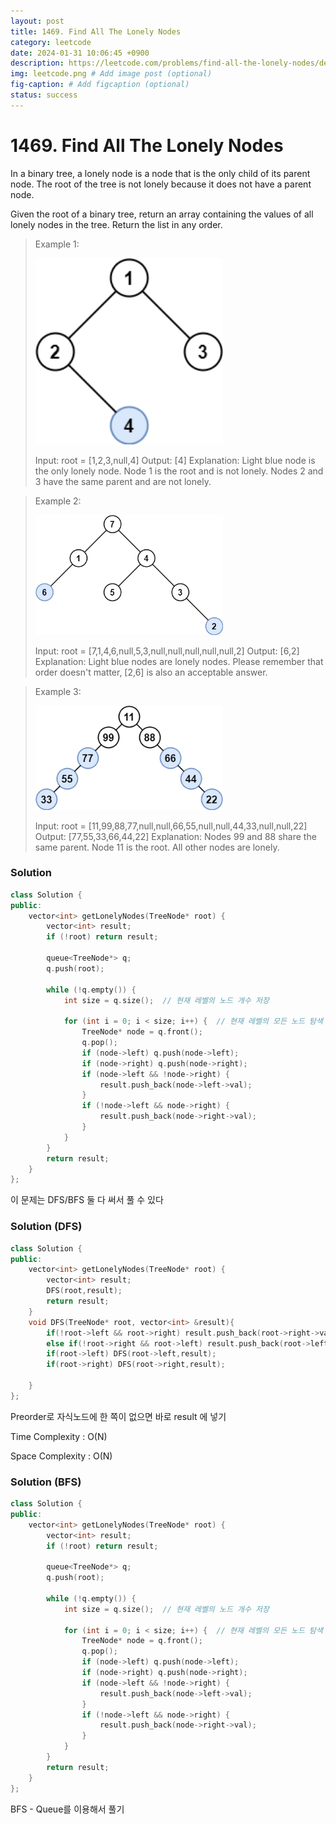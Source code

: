 ```yaml
---
layout: post
title: 1469. Find All The Lonely Nodes
category: leetcode
date: 2024-01-31 10:06:45 +0900
description: https://leetcode.com/problems/find-all-the-lonely-nodes/description/
img: leetcode.png # Add image post (optional)
fig-caption: # Add figcaption (optional)
status: success
---
```


# 1469. Find All The Lonely Nodes

In a binary tree, a lonely node is a node that is the only child of its parent node. The root of the tree is not lonely because it does not have a parent node.

Given the root of a binary tree, return an array containing the values of all lonely nodes in the tree. Return the list in any order.

 

> Example 1:
> 
> <img src="../imgs/1469. Find All The Lonely Nodes1.png" alt="Find All The > Lonely Nodes1" width="300"/>
> 
> Input: root = [1,2,3,null,4]
> Output: [4]
> Explanation: Light blue node is the only lonely node.
> Node 1 is the root and is not lonely.
> Nodes 2 and 3 have the same parent and are not lonely.



> Example 2:
> 
> <img src="../imgs/1469. Find All The Lonely Nodes2.png" alt="Find All The > Lonely Nodes2" width="300"/>
> 
> Input: root = [7,1,4,6,null,5,3,null,null,null,null,null,2]
> Output: [6,2]
> Explanation: Light blue nodes are lonely nodes.
> Please remember that order doesn't matter, [2,6] is also an acceptable answer.



> Example 3:
> 
> <img src="../imgs/1469. Find All The Lonely Nodes3.png" alt="Find All The > Lonely Nodes3" width="300"/>
> 
> Input: root = [11,99,88,77,null,null,66,55,null,null,44,33,null,null,22]
> Output: [77,55,33,66,44,22]
> Explanation: Nodes 99 and 88 share the same parent. Node 11 is the root.
> All other nodes are lonely.


### Solution 

```cpp
class Solution {
public:
    vector<int> getLonelyNodes(TreeNode* root) {
        vector<int> result;
        if (!root) return result;

        queue<TreeNode*> q;
        q.push(root);

        while (!q.empty()) {
            int size = q.size();  // 현재 레벨의 노드 개수 저장

            for (int i = 0; i < size; i++) {  // 현재 레벨의 모든 노드 탐색
                TreeNode* node = q.front();
                q.pop();
                if (node->left) q.push(node->left);
                if (node->right) q.push(node->right);
                if (node->left && !node->right) {
                    result.push_back(node->left->val);
                } 
                if (!node->left && node->right) {
                    result.push_back(node->right->val);
                }
            }
        }
        return result;
    }
};
```

이 문제는 DFS/BFS 둘 다 써서 풀 수 있다

### Solution (DFS)
```cpp
class Solution {
public:
    vector<int> getLonelyNodes(TreeNode* root) {
        vector<int> result;
        DFS(root,result);
        return result;
    }
    void DFS(TreeNode* root, vector<int> &result){
        if(!root->left && root->right) result.push_back(root->right->val);
        else if(!root->right && root->left) result.push_back(root->left->val);
        if(root->left) DFS(root->left,result);
        if(root->right) DFS(root->right,result);

    }
};
```

Preorder로 자식노드에 한 쪽이 없으면 바로 result 에 넣기

Time Complexity : O(N)

Space Complexity : O(N)


### Solution (BFS)
```cpp
class Solution {
public:
    vector<int> getLonelyNodes(TreeNode* root) {
        vector<int> result;
        if (!root) return result;

        queue<TreeNode*> q;
        q.push(root);

        while (!q.empty()) {
            int size = q.size();  // 현재 레벨의 노드 개수 저장

            for (int i = 0; i < size; i++) {  // 현재 레벨의 모든 노드 탐색
                TreeNode* node = q.front();
                q.pop();
                if (node->left) q.push(node->left);
                if (node->right) q.push(node->right);
                if (node->left && !node->right) {
                    result.push_back(node->left->val);
                } 
                if (!node->left && node->right) {
                    result.push_back(node->right->val);
                }
            }
        }
        return result;
    }
};
```

BFS - Queue를 이용해서 풀기

